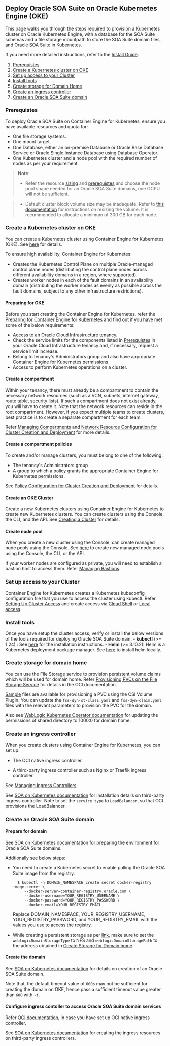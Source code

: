 ## Deploy Oracle SOA Suite on Oracle Kubernetes Engine (OKE)

This page walks you through the steps required to provision a Kubernetes cluster on Oracle Kubernetes Engine, with a database for the SOA Suite schemas and a file storage mountpath to store the SOA Suite domain files, and Oracle SOA Suite in Kubernetes.

If you need more detailed instructions, refer to the [Install Guide](https://docs.oracle.com/en/middleware/soa-suite/soa/14.1.2/soakn/install-guide.html).

1. [Prerequistes](#prerequistes)
2. [Create a Kubernetes cluster on OKE](#create-a-kubernetes-cluster-on-oke)
3. [Set up access to your Cluster](#set-up-access-to-your-cluster)
4. [Install tools](#install-tools)
5. [Create storage for Domain Home](#create-storage-for-domain-home)
6. [Create an ingress controller](#create-an-ingress-controller)
7. [Create an Oracle SOA Suite domain](#create-an-oracle-soa-suite-domain)


### Prerequistes

To deploy Oracle SOA Suite on Container Engine for Kubernetes, ensure you have available resources and quota for:

- One file storage systems.
- One mount target.
- One Database, either an on-premise Database or Oracle Base Database Service or Oracle Single Instance Database using Database Operator.
- One Kubernetes cluster and a node pool with the required number of nodes as per your requirement.
  
> **Note**: 
> - Refer the resource [sizing](https://docs.oracle.com/en/middleware/soa-suite/soa/14.1.2/soakn/domain-resource-sizing.html) and [prerequistes](https://docs.oracle.com/en/middleware/soa-suite/soa/14.1.2/soakn/requirements-and-pricing.html) and choose the node pool shape needed for an Oracle SOA Suite domains, one OCPU will not be sufficient.

> - Default cluster block volume size may be inadequate. Refer to [this documentation](https://docs.oracle.com/en-us/iaas/Content/Block/Tasks/resizingavolume.htm) for instructions on resizing the volume. It is recommended to allocate a minimum of 300 GB for each node. 

### Create a Kubernetes cluster on OKE

You can create a Kubernetes cluster using Container Engine for Kubernetes (OKE). See [here](https://docs.oracle.com/en-us/iaas/Content/ContEng/Tasks/create-cluster.htm#create-cluster) for details.

To ensure high availability, Container Engine for Kubernetes:

- Creates the Kubernetes Control Plane on multiple Oracle-managed control plane nodes (distributing the control plane nodes across different availability domains in a region, where supported).
- Creates worker nodes in each of the fault domains in an availability domain (distributing the worker nodes as evenly as possible across the fault domains, subject to any other infrastructure restrictions).


#### Preparing for OKE

Before you start creating the Container Engine for Kubernetes, refer the [Preparing for Container Engine for Kubernetes](https://docs.oracle.com/en-us/iaas/Content/ContEng/Concepts/contengprerequisites.htm#Preparing_for_Container_Engine_for_Kubernetes) and find out if you have met some of the below requirements:
- Access to an Oracle Cloud Infrastructure tenancy.
- Check the service limits for the components listed in [Prerequistes](#prerequistes) in your Oracle Cloud Infrastructure tenancy and, if necessary, request a service limit increase.
- Belong to  tenancy's Administrators group and also have appropriate Container Engine for Kubernetes permissions
- Access to perform Kubernetes operations on a cluster.


#### Create a compartment

Within your tenancy, there must already be a compartment to contain the necessary network resources (such as a VCN, subnets, internet gateway, route table, security lists). If such a compartment does not exist already, you will have to create it. Note that the network resources can reside in the root compartment. However, if you expect multiple teams to create clusters, best practice is to create a separate compartment for each team.

Refer [Managing Compartments](https://docs.oracle.com/en-us/iaas/Content/Identity/Tasks/managingcompartments.htm) and [Network Resource Configuration for Cluster Creation and Deployment](https://docs.oracle.com/en-us/iaas/Content/ContEng/Concepts/contengnetworkconfig.htm) for more details.

#### Create a compartment policies

To create and/or manage clusters, you must belong to one of the following:
- The tenancy's Administrators group
- A group to which a policy grants the appropriate Container Engine for Kubernetes permissions.

See [Policy Configuration for Cluster Creation and Deployment](https://docs.oracle.com/en-us/iaas/Content/ContEng/Concepts/contengpolicyconfig.htm) for details.

#### Create an OKE Cluster
Create a new Kubernetes clusters using Container Engine for Kubernetes to create new Kubernetes clusters. You can create clusters using the Console, the CLI, and the API. See [Creating a Cluster](https://docs.oracle.com/en-us/iaas/Content/ContEng/Tasks/create-cluster.htm#create-cluster) for details.

#### Create node pool
When you create a new cluster using the Console, can create managed node pools using the Console. See [here](https://docs.oracle.com/en-us/iaas/Content/ContEng/Tasks/create-node-pool.htm) to create new managed node pools using the Console, the CLI, or the API.

If your worker nodes are configured as private, you will need to establish a bastion host to access them. Refer [Managing Bastions](https://docs.oracle.com/en-us/iaas/Content/Bastion/Tasks/managingbastions.htm).

### Set up access to your Cluster
Container Engine for Kubernetes creates a Kubernetes kubeconfig configuration file that you use to access the cluster using kubectl. Refer [Setting Up Cluster Access](https://docs.oracle.com/en-us/iaas/Content/ContEng/Tasks/contengdownloadkubeconfigfile.htm) and create access via [Cloud Shell](https://docs.oracle.com/en-us/iaas/Content/ContEng/Tasks/contengdownloadkubeconfigfile.htm#cloudshelldownload) or [Local access](https://docs.oracle.com/en-us/iaas/Content/ContEng/Tasks/contengdownloadkubeconfigfile.htm#localdownload).

### Install tools
Once you have setup the cluster access, verify or install the below  versions of the tools required for deploying Oracle SOA Suite domain:
    - **kubectl** (>= 1.24) : See [here](https://kubernetes.io/docs/tasks/tools/#kubectl) for the installation instructions.
    - **Helm** (>= 3.10.2): Helm is a Kubernetes deployment package manager. See [here](https://helm.sh/docs/intro/install) to install helm locally.

### Create storage for domain home

You can use the File Storage service to provision persistent volume claims which will be used for domain home. Refer [Provisioning PVCs on the File Storage Service](https://docs.oracle.com/en-us/iaas/Content/ContEng/Tasks/contengcreatingpersistentvolumeclaim_Provisioning_PVCs_on_FSS.htm) for details in the OCI documentation. 

[Sample](https://github.com/oracle/fmw-kubernetes/blob/master/OracleSOASuite/kubernetes/oke/samples) files are available for provisioning a PVC using the CSI Volume Plugin. You can update the ```fss-dyn-st-class.yaml``` and ```fss-dyn-claim.yaml``` files with the relevant parameters to provision the PVC for the domain.

Also see [WebLogic Kubernetes Operator documentation](https://oracle.github.io/weblogic-kubernetes-operator/managing-domains/persistent-storage/oci-fss-pv/) for updating the permissions of shared directory to 1000:0 for domain home.


### Create an ingress controller

When you create clusters using Container Engine for Kubernetes, you can set up:

- The OCI native ingress controller.

- A third-party ingress controller such as Nginx or Traefik ingress controller.

See [Managing Ingress Controllers](https://docs.oracle.com/en-us/iaas/Content/ContEng/Tasks/contengmanagingresscontrollers.htm).

See [SOA on Kubernetes documentation](https://docs.oracle.com/en/middleware/soa-suite/soa/14.1.2/soakn/set-load-balancer.html) for installation details on third-party ingress controller. Note to set the `service.type` to `LoadBalancer`, so that OCI provisions the LoadBalancer.

### Create an Oracle SOA Suite domain

#### Prepare for domain

See [SOA on Kubernetes documentation](https://docs.oracle.com/en/middleware/soa-suite/soa/14.1.2/soakn/prepare-your-environment.html) for preparing the environment for Oracle SOA Suite domains. 

Addtionally see below steps:

- You need to create a Kubernetes secret to enable pulling the Oracle SOA Suite image from the registry.
    ```shell
      $ kubectl -n DOMAIN_NAMESPACE create secret docker-registry image-secret \
         --docker-server=container-registry.oracle.com \
         --docker-username=YOUR_REGISTRY_USERNAME \
         --docker-password=YOUR_REGISTRY_PASSWORD \
         --docker-email=YOUR_REGISTRY_EMAIL
    ```
    Replace DOMAIN_NAMESPACE, YOUR_REGISTRY_USERNAME, YOUR_REGISTRY_PASSWORD, and YOUR_REGISTRY_EMAIL with the values you use to access the registry.

- While creating a persistent storage as per [link](https://docs.oracle.com/en/middleware/soa-suite/soa/14.1.2/soakn/prepare-your-environment.html), make sure to set the `weblogicDomainStorageType` to NFS  and `weblogicDomainStoragePath`  to the address obtained in [Create Storage for Domain home](#create-storage-for-domain-home).

#### Create the domain

See [SOA on Kubernetes documentation](https://docs.oracle.com/en/middleware/soa-suite/soa/14.1.2/soakn/create-oracle-soa-suite-domains.html) for details on creation of an Oracle SOA Suite domain.

Note that, the default timeout value of `600s` may not be sufficient for creating the domain on OKE, hence pass a sufficient timeout value greater than `600` with `-t`.

#### Configure ingress contoller to access Oracle SOA Suite domain services

Refer [OCI documentation](https://docs.oracle.com/en-us/iaas/Content/ContEng/Tasks/contengsettingupnativeingresscontroller.htm#contengsettingupnativeingresscontroller-createresources), in case you have set up OCI native ingress controller.

See [SOA on Kubernetes documentation](https://docs.oracle.com/en/middleware/soa-suite/soa/14.1.2/soakn/set-load-balancer.html) for creating the ingress resources on third-party ingress controllers.
